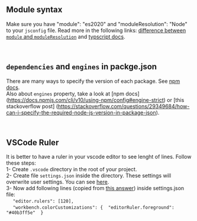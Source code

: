## Module syntax

Make sure you have "module": "es2020" and "moduleResolution": "Node" to your `jsconfig` file. Read more in the following links: [difference between `module` and `moduleResolution`](https://stackoverflow.com/a/72599201) and [typscript docs](https://www.typescriptlang.org/docs/handbook/module-resolution.html).

</br>

## `dependencies` and `engines` in packge.json

There are many ways to specify the version of each package. See [npm docs](https://docs.npmjs.com/cli/v10/configuring-npm/package-json#dependencies).  
Also about `engines` property, take a look at [npm docs] (https://docs.npmjs.com/cli/v10/using-npm/config#engine-strict) or [this stackoverflow post] (https://stackoverflow.com/questions/29349684/how-can-i-specify-the-required-node-js-version-in-package-json).


</br>

## VSCode Ruler

It is better to have a ruler in your vscode editor to see lenght of lines. Follow these steps:  
1- Create `.vscode` directory in the root of your project.  
2- Create file `settings.json` inside the directory. These settings will overwrite user settings. You can see [here](https://stackoverflow.com/questions/71627159/is-there-a-way-to-make-a-settings-json-simply-on-a-project).  
3- Now add following lines (copied from [this answer](https://stackoverflow.com/questions/29968499/vertical-rulers-in-visual-studio-code)) inside settings.json file:  
&emsp;  `"editor.rulers": [120],`  
&emsp;  `"workbench.colorCustomizations": {  "editorRuler.foreground": "#40b3ff5e"  }`
  
</br>
